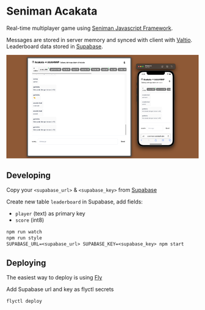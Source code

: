 # Seniman Acakata

Real-time multiplayer game using [Seniman Javascript Framework](https://github.com/senimanjs/seniman).

Messages are stored in server memory and synced with client with [Valtio](https://github.com/pmndrs/valtio). Leaderboard data stored in [Supabase](https://supabase.com).

![screen](screen.png)

## Developing

Copy your `<supabase_url>` & `<supabase_key>` from [Supabase](https://app.supabase.com)

Create new table `leaderboard` in Supabase, add fields:

- `player` (text) as primary key
- `score` (int8)

```
npm run watch
npm run style
SUPABASE_URL=<supabase_url> SUPABASE_KEY=<supabase_key> npm start
```

## Deploying

The easiest way to deploy is using [Fly](https://fly.dev/)

Add Supabase url and key as flyctl secrets

```
flyctl deploy
```
